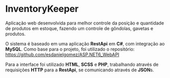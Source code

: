 # InventoryKeeper
   Aplicação web desenvolvida para melhor controle da posição e quantidade de produtos em estoque, fazendo um controle de gôndolas, gavetas e produtos.
   
   O sistema é baseado em uma aplicação **RestApi** em **C#**, com integração ao **MySQL**. Como base para o projeto, foi utilizado o repositório: https://github.com/esdanielgomez/ASP.NET6_WebAPI

  Para a interface foi utilizado **HTML**, **SCSS** e **PHP**, trabalhando através de requisições **HTTP** para a **RestApi**, se comunicando através de **JSON**s.
